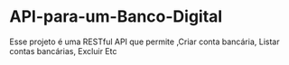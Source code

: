 # API-para-um-Banco-Digital
Esse projeto é uma RESTful API que permite ,Criar conta bancária, Listar contas bancárias, Excluir Etc
